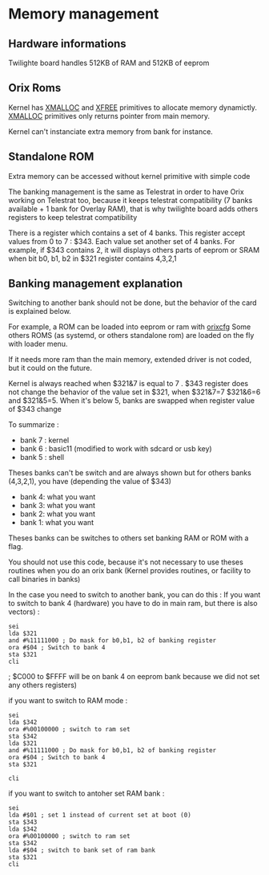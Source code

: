 # Memory management

## Hardware informations

Twilighte board handles 512KB of RAM and 512KB of eeprom

## Orix Roms

Kernel has [XMALLOC](../../developer_manual/kernel/primitives/xmalloc) and [XFREE](../../developer_manual/kernel/primitives/xfree) primitives to allocate memory dynamictly. [XMALLOC](../../developer_manual/kernel/primitives/xmalloc)  primitives only returns pointer from main memory.

Kernel can't instanciate extra memory from bank for instance.

## Standalone ROM

Extra memory can be accessed without kernel primitive with simple code

The banking management is the same as Telestrat in order to have Orix working on Telestrat too, because it keeps telestrat compatibility (7 banks available + 1 bank for Overlay RAM), that is why twilighte board adds others registers to keep telestrat compatibility

There is a register which contains a set of 4 banks. This register accept values from 0 to 7 : $343. Each value set another set of 4 banks. For example, if $343 contains 2, it will displays others parts of eeprom or SRAM when bit b0, b1, b2 in $321 register contains 4,3,2,1

## Banking management explanation

Switching to another bank should not be done, but the behavior of the card is explained below.

For example, a ROM can be loaded into eeprom or ram with [orixcfg](https://orix-software.github.io/commands/orixcfg/orixcfg) Some others ROMS (as systemd, or others standalone rom) are loaded on the fly with loader menu.

If it needs more ram than the main memory, extended driver is not coded, but it could on the future.

Kernel is always reached when $321&7 is equal to 7 . $343 register does not change the behavior of the value set in $321, when $321&7=7 $321&6=6 and $321&5=5. When it's below 5, banks are swapped when register value of $343 change

To summarize :

* bank 7 : kernel
* bank 6 : basic11 (modified to work with sdcard or usb key)
* bank 5 : shell

Theses banks can't be switch and are always shown but for others banks (4,3,2,1), you have (depending the value of $343)

* bank 4: what you want
* bank 3: what you want
* bank 2: what you want
* bank 1: what you want

Theses banks can be switches to others set banking RAM or ROM with a flag.

You should not use this code, because it's not necessary to use theses routines when you do an orix bank (Kernel provides routines, or facility to call binaries in banks)

In the case you need to switch to another bank, you can do this : 
If you want to switch to bank 4 (hardware) you have to do in main ram, but there is also vectors) :

```ca65
sei
lda $321
and #%11111000 ; Do mask for b0,b1, b2 of banking register
ora #$04 ; Switch to bank 4
sta $321
cli
```

; $C000 to $FFFF will be on bank 4 on eeprom bank because we did not set any others registers)

if you want to switch to RAM mode :

``` ca65
sei
lda $342
ora #%00100000 ; switch to ram set
sta $342
lda $321
and #%11111000 ; Do mask for b0,b1, b2 of banking register
ora #$04 ; Switch to bank 4
sta $321

cli
```

if you want to switch to antoher set RAM bank :

``` ca65
sei
lda #$01 ; set 1 instead of current set at boot (0)
sta $343
lda $342
ora #%00100000 ; switch to ram set
sta $342
lda #$04 ; switch to bank set of ram bank
sta $321
cli
```

